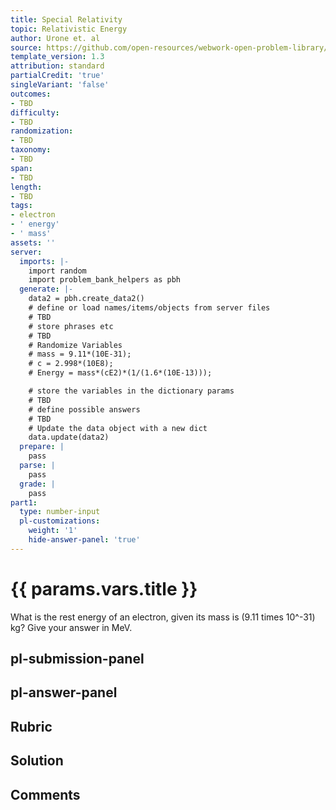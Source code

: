 ```yaml
---
title: Special Relativity
topic: Relativistic Energy
author: Urone et. al
source: https://github.com/open-resources/webwork-open-problem-library/tree/master/Contrib/BrockPhysics/College_Physics_Urone/28.Special_Relativity/28-06.Relativistic_Energy/NU_U17-28-06-001.pg
template_version: 1.3
attribution: standard
partialCredit: 'true'
singleVariant: 'false'
outcomes:
- TBD
difficulty:
- TBD
randomization:
- TBD
taxonomy:
- TBD
span:
- TBD
length:
- TBD
tags:
- electron
- ' energy'
- ' mass'
assets: ''
server:
  imports: |-
    import random
    import problem_bank_helpers as pbh
  generate: |-
    data2 = pbh.create_data2()
    # define or load names/items/objects from server files
    # TBD
    # store phrases etc
    # TBD
    # Randomize Variables
    # mass = 9.11*(10E-31);
    # c = 2.998*(10E8);
    # Energy = mass*(cE2)*(1/(1.6*(10E-13)));

    # store the variables in the dictionary params
    # TBD
    # define possible answers
    # TBD
    # Update the data object with a new dict
    data.update(data2)
  prepare: |
    pass
  parse: |
    pass
  grade: |
    pass
part1:
  type: number-input
  pl-customizations:
    weight: '1'
    hide-answer-panel: 'true'
---
```


# {{ params.vars.title }} 


What is the rest energy of an electron, given its mass is (9.11 times 10^-31) kg? Give your answer in MeV.


## pl-submission-panel 


## pl-answer-panel 


## Rubric 


## Solution 


## Comments 


